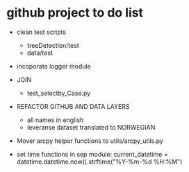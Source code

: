 # github project to do list

- clean test scripts 
    - treeDetection/test
    - data/test
- incoporate logger module
- JOIN 
    - test_selectby_Case.py
- REFACTOR GITHUB AND DATA LAYERS 
    - all names in english 
    - leveranse dataset translated to NORWEGIAN 
    
- Mover arcpy helper functions to utils/arcpy_utils.py
- set time functions in sep module: 
current_datetime = datetime.datetime.now().strftime("%Y-%m-%d %H:%M")